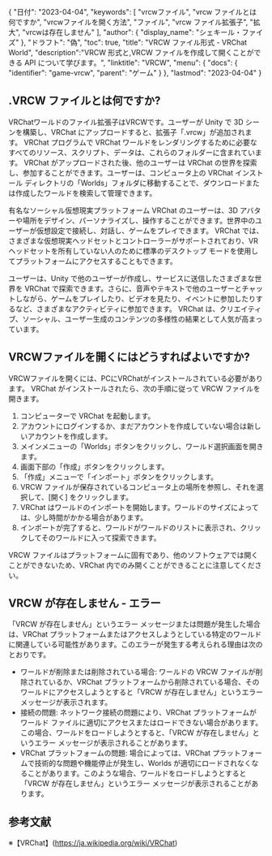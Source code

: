 {
"日付": "2023-04-04",
  "keywords": [
"vrcwファイル",
"vrcw ファイルとは何ですか",
"vrcwファイルを開く方法",
"ファイル",
"vrcw ファイル拡張子",
"拡大",
"vrcwは存在しません"
],
  "author": {
"display_name": "シェキール・ファイズ"
},
"ドラフト": "偽",
"toc": true,
"title": "VRCW ファイル形式 - VRChat World",
  "description":"VRCW 形式と,VRCW ファイルを作成して開くことができる API について学びます。",
"linktitle": "VRCW",
  "menu": {
    "docs": {
      "identifier": "game-vrcw",
"parent": "ゲーム"
}
},
"lastmod": "2023-04-04"
}

## .VRCW ファイルとは何ですか?

VRChatワールドのファイル拡張子はVRCWです。ユーザーが Unity で 3D シーンを構築し、VRChat にアップロードすると、拡張子「.vrcw」が追加されます。 VRChat プログラムで VRChat ワールドをレンダリングするために必要なすべてのリソース、スクリプト、データは、これらのフォルダーに含まれています。 VRChat がアップロードされた後、他のユーザーは VRChat の世界を探索し、参加することができます。ユーザーは、コンピュータ上の VRChat インストール ディレクトリの「Worlds」フォルダに移動することで、ダウンロードまたは作成したワールドを検索して管理できます。

有名なソーシャル仮想現実プラットフォーム VRChat のユーザーは、3D アバターや場所をデザイン、パーソナライズし、操作することができます。世界中のユーザーが仮想設定で接続し、対話し、ゲームをプレイできます。 VRChat では、さまざまな仮想現実ヘッドセットとコントローラーがサポートされており、VR ヘッドセットを所有していない人のために標準のデスクトップ モードを使用してプラットフォームにアクセスすることもできます。

ユーザーは、Unity で他のユーザーが作成し、サービスに送信したさまざまな世界を VRChat で探索できます。さらに、音声やテキストで他のユーザーとチャットしながら、ゲームをプレイしたり、ビデオを見たり、イベントに参加したりするなど、さまざまなアクティビティに参加できます。 VRChat は、クリエイティブ、ソーシャル、ユーザー生成のコンテンツの多様性の結果として人気が高まっています。

## VRCWファイルを開くにはどうすればよいですか?

VRCWファイルを開くには、PCにVRChatがインストールされている必要があります。 VRChat がインストールされたら、次の手順に従って VRCW ファイルを開きます。

1. コンピューターで VRChat を起動します。
2. アカウントにログインするか、まだアカウントを作成していない場合は新しいアカウントを作成します。
3. メインメニューの「Worlds」ボタンをクリックし、ワールド選択画面を開きます。
4. 画面下部の「作成」ボタンをクリックします。
5. 「作成」メニューで「インポート」ボタンをクリックします。
6. VRCW ファイルが保存されているコンピュータ上の場所を参照し、それを選択して、[開く] をクリックします。
7. VRChat はワールドのインポートを開始します。ワールドのサイズによっては、少し時間がかかる場合があります。
8. インポートが完了すると、ワールドがワールドのリストに表示され、クリックしてそのワールドに入って探索できます。

VRCW ファイルはプラットフォームに固有であり、他のソフトウェアでは開くことができないため、VRChat 内でのみ開くことができることに注意してください。

## VRCW が存在しません - エラー

「VRCW が存在しません」というエラー メッセージまたは問題が発生した場合は、VRChat プラットフォームまたはアクセスしようとしている特定のワールドに関連している可能性があります。このエラーが発生する考えられる理由は次のとおりです。

- ワールドが削除または削除されている場合: ワールドの VRCW ファイルが削除されているか、VRChat プラットフォームから削除されている場合、そのワールドにアクセスしようとすると「VRCW が存在しません」というエラー メッセージが表示されます。
- 接続の問題: ネットワーク接続の問題により、VRChat プラットフォームがワールド ファイルに適切にアクセスまたはロードできない場合があります。この場合、ワールドをロードしようとすると、「VRCW が存在しません」というエラー メッセージが表示されることがあります。
- VRChat プラットフォームの問題: 場合によっては、VRChat プラットフォームで技術的な問題や機能停止が発生し、Worlds が適切にロードされなくなることがあります。このような場合、ワールドをロードしようとすると「VRCW が存在しません」というエラー メッセージが表示されることがあります。

## 参考文献
※【VRChat】(https://ja.wikipedia.org/wiki/VRChat)

